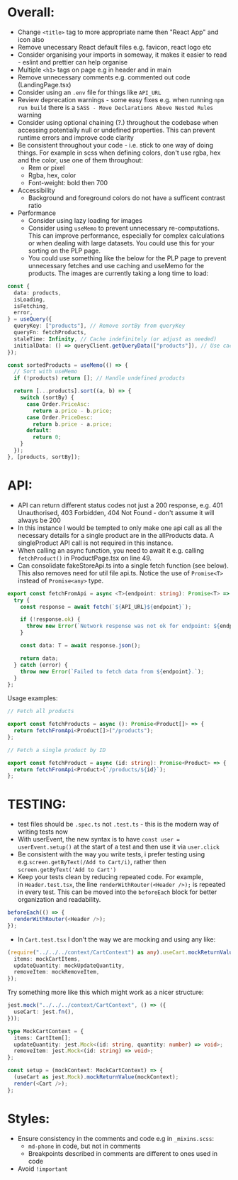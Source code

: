 # Overall:

- Change `<title>` tag to more appropriate name then "React App" and icon also
- Remove unecessary React default files e.g. favicon, react logo etc
- Consider organising your imports in someway, it makes it easier to read - eslint and prettier can help organise
- Multiple `<h1>` tags on page e.g in header and in main
- Remove unnecessary comments e.g. commented out code (LandingPage.tsx)
- Consider using an `.env` file for things like `API_URL`
- Review deprecation warnings - some easy fixes e.g. when running `npm run build` there is a `SASS - Move Declarations Above Nested Rules` warning
- Consider using optional chaining (?.) throughout the codebase when accessing potentially null or undefined properties. This can prevent runtime errors and improve code clarity
- Be consistent throughout your code - i.e. stick to one way of doing things. For example in scss when defining colors, don't use rgba, hex and the color, use one of them throughout:
  - Rem or pixel
  - Rgba, hex, color
  - Font-weight: bold then 700
- Accessibility
  - Background and foreground colors do not have a sufficent contrast ratio
- Performance
  - Consider using lazy loading for images
  - Consider using `useMemo` to prevent unnecessary re-computations. This can improve performance, especially for complex calculations or when dealing with large datasets. You could use this for your sorting on the PLP page.
  - You could use something like the below for the PLP page to prevent unnecessary fetches and use caching and useMemo for the products. The images are currently taking a long time to load:

```ts
const {
  data: products,
  isLoading,
  isFetching,
  error,
} = useQuery({
  queryKey: ["products"], // Remove sortBy from queryKey
  queryFn: fetchProducts,
  staleTime: Infinity, // Cache indefinitely (or adjust as needed)
  initialData: () => queryClient.getQueryData(["products"]), // Use cached data if available
});

const sortedProducts = useMemo(() => {
  // Sort with useMemo
  if (!products) return []; // Handle undefined products

  return [...products].sort((a, b) => {
    switch (sortBy) {
      case Order.PriceAsc:
        return a.price - b.price;
      case Order.PriceDesc:
        return b.price - a.price;
      default:
        return 0;
    }
  });
}, [products, sortBy]);
```

# API:

- API can return different status codes not just a 200 response, e.g. 401 Unauthorised, 403 Forbidden, 404 Not Found - don't assume it will always be 200
- In this instance I would be tempted to only make one api call as all the necessary details for a single product are in the allProducts data. A singleProduct API call is not required in this instance.
- When calling an async function, you need to await it e.g. calling `fetchProduct()` in ProductPage.tsx on line 49.
- Can consolidate fakeStoreApi.ts into a single fetch function (see below). This also removes need for util file api.ts. Notice the use of `Promise<T>` instead of `Promise<any>` type.

```ts
export const fetchFromApi = async <T>(endpoint: string): Promise<T> => {
  try {
    const response = await fetch(`${API_URL}${endpoint}`);

    if (!response.ok) {
      throw new Error(`Network response was not ok for endpoint: ${endpoint}`);
    }

    const data: T = await response.json();

    return data;
  } catch (error) {
    throw new Error(`Failed to fetch data from ${endpoint}.`);
  }
};
```

Usage examples:

```ts
// Fetch all products

export const fetchProducts = async (): Promise<Product[]> => {
  return fetchFromApi<Product[]>("/products");
};

// Fetch a single product by ID

export const fetchProduct = async (id: string): Promise<Product> => {
  return fetchFromApi<Product>(`/products/${id}`);
};
```

# TESTING:

- test files should be `.spec.ts` not `.test.ts` - this is the modern way of writing tests now
- With userEvent, the new syntax is to have `const user = userEvent.setup()` at the start of a test and then use it via `user.click`
- Be consistent with the way you write tests, i prefer testing using e.g.`screen.getByText(/Add to Cart/i)`, rather then `screen.getByText('Add to Cart')`
- Keep your tests clean by reducing repeated code. For example, in `Header.test.tsx`, the line `renderWithRouter(<Header />);` is repeated in every test. This can be moved into the `beforeEach` block for better organization and readability.

```ts
beforeEach(() => {
  renderWithRouter(<Header />);
});
```

- In `Cart.test.tsx` I don't the way we are mocking and using any like:

```ts
(require("../../../context/CartContext") as any).useCart.mockReturnValue({
  items: mockCartItems,
  updateQuantity: mockUpdateQuantity,
  removeItem: mockRemoveItem,
});
```

Try something more like this which might work as a nicer structure:

```ts
jest.mock("../../../context/CartContext", () => ({
  useCart: jest.fn(),
}));

type MockCartContext = {
  items: CartItem[];
  updateQuantity: jest.Mock<(id: string, quantity: number) => void>;
  removeItem: jest.Mock<(id: string) => void>;
};

const setup = (mockContext: MockCartContext) => {
  (useCart as jest.Mock).mockReturnValue(mockContext);
  render(<Cart />);
};
```

# Styles:

- Ensure consistency in the comments and code e.g in `_mixins.scss`:
  - `md-phone` in code, but not in comments
  - Breakpoints described in comments are different to ones used in code
- Avoid `!important`

